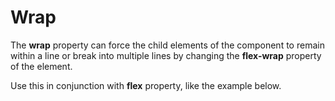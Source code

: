 # Wrap

The **wrap** property can force the child elements of the component to remain within a line or break into multiple lines by changing the **flex-wrap** property of the element.

Use this in conjunction with **flex** property, like the example below.